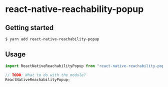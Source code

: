 # react-native-reachability-popup

## Getting started

`$ yarn add react-native-reachability-popup`

## Usage

```javascript
import ReactNativeReachabilityPopup from "react-native-reachability-popup";

// TODO: What to do with the module?
ReactNativeReachabilityPopup;
```
